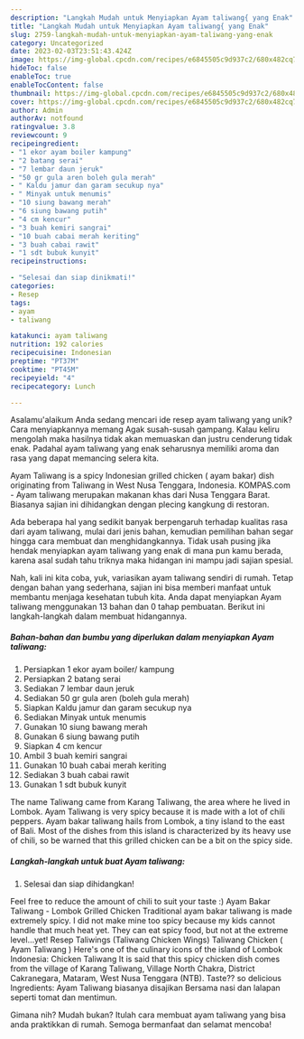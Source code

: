```yaml
---
description: "Langkah Mudah untuk Menyiapkan Ayam taliwang{ yang Enak"
title: "Langkah Mudah untuk Menyiapkan Ayam taliwang{ yang Enak"
slug: 2759-langkah-mudah-untuk-menyiapkan-ayam-taliwang-yang-enak
category: Uncategorized
date: 2023-02-03T23:51:43.424Z
image: https://img-global.cpcdn.com/recipes/e6845505c9d937c2/680x482cq70/ayam-taliwang-foto-resep-utama.jpg
hideToc: false
enableToc: true
enableTocContent: false
thumbnail: https://img-global.cpcdn.com/recipes/e6845505c9d937c2/680x482cq70/ayam-taliwang-foto-resep-utama.jpg
cover: https://img-global.cpcdn.com/recipes/e6845505c9d937c2/680x482cq70/ayam-taliwang-foto-resep-utama.jpg
author: Admin
authorAv: notfound
ratingvalue: 3.8
reviewcount: 9
recipeingredient:
- "1 ekor ayam boiler kampung"
- "2 batang serai"
- "7 lembar daun jeruk"
- "50 gr gula aren boleh gula merah"
- " Kaldu jamur dan garam secukup nya"
- " Minyak untuk menumis"
- "10 siung bawang merah"
- "6 siung bawang putih"
- "4 cm kencur"
- "3 buah kemiri sangrai"
- "10 buah cabai merah keriting"
- "3 buah cabai rawit"
- "1 sdt bubuk kunyit"
recipeinstructions:

- "Selesai dan siap dinikmati!"
categories:
- Resep
tags:
- ayam
- taliwang

katakunci: ayam taliwang 
nutrition: 192 calories
recipecuisine: Indonesian
preptime: "PT37M"
cooktime: "PT45M"
recipeyield: "4"
recipecategory: Lunch

---
```



Asalamu'alaikum Anda sedang mencari ide resep ayam taliwang yang unik? Cara menyiapkannya memang Agak susah-susah gampang. Kalau keliru mengolah maka hasilnya tidak akan memuaskan dan justru cenderung tidak enak. Padahal ayam taliwang yang enak seharusnya memiliki aroma dan rasa yang dapat memancing selera kita.


Ayam Taliwang is a spicy Indonesian grilled chicken ( ayam bakar) dish originating from Taliwang in West Nusa Tenggara, Indonesia. KOMPAS.com - Ayam taliwang merupakan makanan khas dari Nusa Tenggara Barat. Biasanya sajian ini dihidangkan dengan plecing kangkung di restoran.

Ada beberapa hal yang sedikit banyak berpengaruh terhadap kualitas rasa dari ayam taliwang, mulai dari jenis bahan, kemudian pemilihan bahan segar hingga cara membuat dan menghidangkannya. Tidak usah pusing jika hendak menyiapkan ayam taliwang yang enak di mana pun kamu berada, karena asal sudah tahu triknya maka hidangan ini mampu jadi sajian spesial.


Nah, kali ini kita coba, yuk, variasikan ayam taliwang sendiri di rumah. Tetap dengan bahan yang sederhana, sajian ini bisa memberi manfaat untuk membantu menjaga kesehatan tubuh kita. Anda dapat menyiapkan Ayam taliwang menggunakan 13 bahan dan 0 tahap pembuatan. Berikut ini langkah-langkah dalam membuat hidangannya.

<!--inarticleads1-->

##### Bahan-bahan dan bumbu yang diperlukan dalam menyiapkan Ayam taliwang:

1. Persiapkan 1 ekor ayam boiler/ kampung
1. Persiapkan 2 batang serai
1. Sediakan 7 lembar daun jeruk
1. Sediakan 50 gr gula aren (boleh gula merah)
1. Siapkan  Kaldu jamur dan garam secukup nya
1. Sediakan  Minyak untuk menumis
1. Gunakan 10 siung bawang merah
1. Gunakan 6 siung bawang putih
1. Siapkan 4 cm kencur
1. Ambil 3 buah kemiri sangrai
1. Gunakan 10 buah cabai merah keriting
1. Sediakan 3 buah cabai rawit
1. Gunakan 1 sdt bubuk kunyit


The name Taliwang came from Karang Taliwang, the area where he lived in Lombok. Ayam Taliwang is very spicy because it is made with a lot of chili peppers. Ayam bakar taliwang hails from Lombok, a tiny island to the east of Bali. Most of the dishes from this island is characterized by its heavy use of chili, so be warned that this grilled chicken can be a bit on the spicy side. 

<!--inarticleads2-->

##### Langkah-langkah untuk buat Ayam taliwang:


1. Selesai dan siap dihidangkan!

Feel free to reduce the amount of chili to suit your taste :) Ayam Bakar Taliwang - Lombok Grilled Chicken Traditional ayam bakar taliwang is made extremely spicy. I did not make mine too spicy because my kids cannot handle that much heat yet. They can eat spicy food, but not at the extreme level…yet! Resep Taliwings (Taliwang Chicken Wings) Taliwang Chicken ( Ayam Taliwang ) Here&#39;s one of the culinary icons of the island of Lombok Indonesia: Chicken Taliwang It is said that this spicy chicken dish comes from the village of Karang Taliwang, Village North Chakra, District Cakranegara, Mataram, West Nusa Tenggara (NTB). Taste?? so delicious Ingredients: Ayam Taliwang biasanya disajikan Bersama nasi dan lalapan seperti tomat dan mentimun. 

Gimana nih? Mudah bukan? Itulah cara membuat ayam taliwang yang bisa anda praktikkan di rumah. Semoga bermanfaat dan selamat mencoba!
